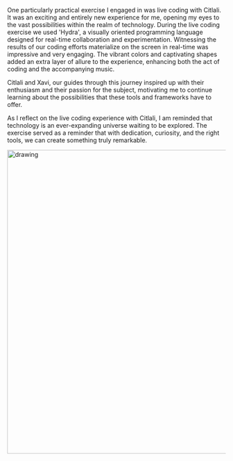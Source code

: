 One particularly practical exercise I engaged in was live coding with Citlali. It was an exciting and entirely new experience for me, opening my eyes to the vast possibilities within the realm of technology.
During the live coding exercise we used 'Hydra', a visually oriented programming language designed for real-time collaboration and experimentation. Witnessing the results of our coding efforts materialize on the screen in real-time was impressive and very engaging. The vibrant colors and captivating shapes added an extra layer of allure to the experience, enhancing both the act of coding and the accompanying music.  

Citlali and Xavi, our guides through this journey inspired up with their enthusiasm and their passion for the subject, motivating me to continue learning about the possibilities that these tools and frameworks have to offer.  

As I reflect on the live coding experience with Citlali, I am reminded that technology is an ever-expanding universe waiting to be explored. The exercise served as a reminder that with dedication, curiosity, and the right tools, we can create something truly remarkable.  

<img src="../hydra.png" alt="drawing" width="700" />   